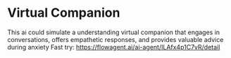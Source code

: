 #  Virtual Companion
This ai could simulate a understanding virtual companion that engages in conversations, offers empathetic responses, and provides valuable advice during anxiety
Fast try: https://flowagent.ai/ai-agent/ILAfx4p1C7vR/detail
